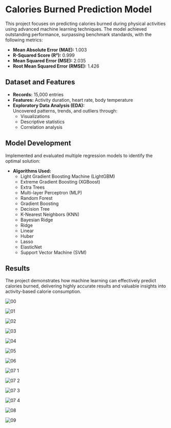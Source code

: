# Calories Burned Prediction Model

This project focuses on predicting calories burned during physical activities using advanced machine learning techniques. The model achieved outstanding performance, surpassing benchmark standards, with the following metrics:

- **Mean Absolute Error (MAE):** 1.003  
- **R-Squared Score (R²):** 0.999  
- **Mean Squared Error (MSE):** 2.035  
- **Root Mean Squared Error (RMSE):** 1.426  

## Dataset and Features
- **Records:** 15,000 entries  
- **Features:** Activity duration, heart rate, body temperature  
- **Exploratory Data Analysis (EDA):**  
  Uncovered patterns, trends, and outliers through:  
  - Visualizations  
  - Descriptive statistics  
  - Correlation analysis  

## Model Development
Implemented and evaluated multiple regression models to identify the optimal solution:

- **Algorithms Used:**
  - Light Gradient Boosting Machine (LightGBM)
  - Extreme Gradient Boosting (XGBoost)
  - Extra Trees
  - Multi-layer Perceptron (MLP)   
  - Random Forest     
  - Gradient Boosting
  - Decision Tree
  - K-Nearest Neighbors (KNN)
  - Bayesian Ridge
  - Ridge
  - Linear
  - Huber
  - Lasso
  - ElasticNet
  - Support Vector Machine (SVM)

## Results
The project demonstrates how machine learning can effectively predict calories burned, delivering highly accurate results and valuable insights into activity-based calorie consumption.

![00](https://github.com/user-attachments/assets/5dab7319-9439-4194-a6d2-20ee5ccdec66)

![01](https://github.com/user-attachments/assets/3742df7e-1995-4f0b-a055-aed646168d04)

![02](https://github.com/user-attachments/assets/a2f2bdac-83f5-4d78-9f83-c217e54ca077)

![03](https://github.com/user-attachments/assets/c7e4224c-8786-47ec-9f14-4b83b4424f27)

![04](https://github.com/user-attachments/assets/0ff7f8e9-4fa4-49ac-8f8c-9f134248e594)

![05](https://github.com/user-attachments/assets/3daa10bd-32e0-45ac-98c2-30118eec729d)

![06](https://github.com/user-attachments/assets/6890994a-ba03-4da9-ae7d-c12070ca380f)

![07 1](https://github.com/user-attachments/assets/a798c74e-77cb-44ea-bf7e-a98b38520b2f)

![07 2](https://github.com/user-attachments/assets/4b18303a-11c2-4653-8407-936e94ad2c3d)

![07 3](https://github.com/user-attachments/assets/8bf805f5-e47c-4375-a748-507188a20012)

![07 4](https://github.com/user-attachments/assets/e7d3ca7f-218c-497f-b55a-55c49e581a6f)

![08](https://github.com/user-attachments/assets/806da799-2d8a-4920-932d-799276a43db6)

![09](https://github.com/user-attachments/assets/50fc8001-7c9f-41ed-8dce-8d95c28b6b24)
